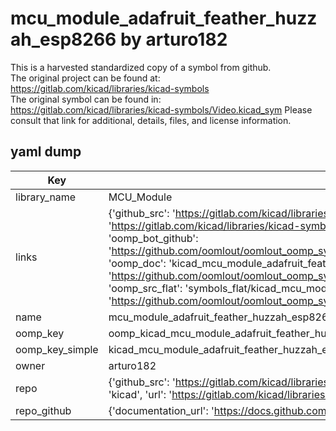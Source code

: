 # mcu_module_adafruit_feather_huzzah_esp8266 by arturo182  
This is a harvested standardized copy of a symbol from github.  
The original project can be found at:  
https://gitlab.com/kicad/libraries/kicad-symbols  
The original symbol can be found in:
https://gitlab.com/kicad/libraries/kicad-symbols/Video.kicad_sym
Please consult that link for additional, details, files, and license information.  
## yaml dump  
| Key | Value |  
| --- | --- |  
| library_name | MCU_Module |  
| links | {'github_src': 'https://gitlab.com/kicad/libraries/kicad-symbols/Video.kicad_sym', 'github_src_repo': 'https://gitlab.com/kicad/libraries/kicad-symbols', 'oomp_bot': 'kicad_mcu_module_adafruit_feather_huzzah_esp8266/working', 'oomp_bot_github': 'https://github.com/oomlout/oomlout_oomp_symbol_bot/tree/main/kicad_mcu_module_adafruit_feather_huzzah_esp8266/working', 'oomp_doc': 'kicad_mcu_module_adafruit_feather_huzzah_esp8266/working', 'oomp_doc_github': 'https://github.com/oomlout/oomlout_oomp_symbol_doc/tree/main/kicad_mcu_module_adafruit_feather_huzzah_esp8266/working', 'oomp_src_flat': 'symbols_flat/kicad_mcu_module_adafruit_feather_huzzah_esp8266/working', 'oomp_src_flat_github': 'https://github.com/oomlout/oomlout_oomp_symbol_src/tree/main/kicad_mcu_module_adafruit_feather_huzzah_esp8266/working'} |  
| name | mcu_module_adafruit_feather_huzzah_esp8266 |  
| oomp_key | oomp_kicad_mcu_module_adafruit_feather_huzzah_esp8266 |  
| oomp_key_simple | kicad_mcu_module_adafruit_feather_huzzah_esp8266 |  
| owner | arturo182 |  
| repo | {'github_src': 'https://gitlab.com/kicad/libraries/kicad-symbols/Video.kicad_sym', 'name': 'libraries/kicad-symbols', 'owner': 'kicad', 'url': 'https://gitlab.com/kicad/libraries/kicad-symbols'} |  
| repo_github | {'documentation_url': 'https://docs.github.com/rest/repos/repos#get-a-repository', 'message': 'Not Found'} |  

